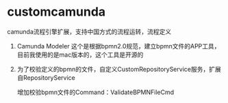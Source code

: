 # customcamunda
camunda流程引擎扩展，支持中国方式的流程运转，流程定义

1. Camunda Modeler 这个是根据bpmn2.0规范，建立bpmn文件的APP工具，目前我使用的是mac版本的，这个工具是开源的

2. 为了校验定义的bpmn的文件，自定义CustomRepositoryService服务，扩展自RepositoryService

	增加校验bpmn文件的Command：ValidateBPMNFileCmd
	
	
